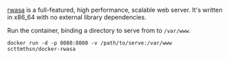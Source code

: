 [rwasa](https://2ton.com.au/rwasa/) is a full-featured, high performance, scalable web server. It's written in x86_64 with no external library dependencies.

Run the container, binding a directory to serve from to `/var/www`.

```
docker run -d -p 8080:8080 -v /path/to/serve:/var/www scttmthsn/docker-rwasa
```
